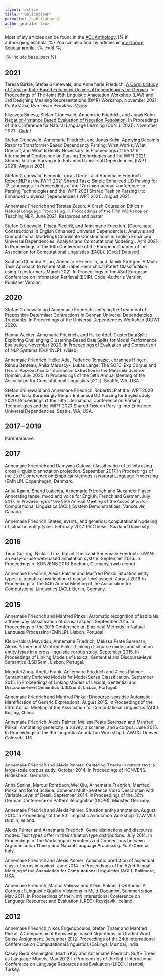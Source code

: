 ```yaml
---
layout: archive
title: "Publications"
permalink: /publications/
author_profile: true
---
```


Most of my articles can be found in the <a href="https://aclanthology.org/people/a/annemarie-friedrich/">ACL Anthology</a>.
{% if author.googlescholar %}
  You can also find my articles on <u><a href="{{author.googlescholar}}">my Google Scholar profile</a>.</u>
{% endif %}

{% include base_path %}

2021
----
Teresa Bürkle, Stefan Grünewald, and Annemarie Friedrich. [A Corpus Study of Creating Rule-Based Enhanced Universal Dependencies for German](https://aclanthology.org/2021.law-1.9/). In Proceedings of The Joint 15th Linguistic Annotation Workshop (LAW) and 3rd Designing Meaning Representations (DMR) Workshop. November 2021. Punta Cana, Dominican Republic. [[Code](https://github.com/boschresearch/german_enhanced_ud_converter_law_dmr_2021)]

Elizaveta Sineva, Stefan Grünewald, Annemarie Friedrich, and Jonas Kuhn. [Negation-Instance Based Evaluation of Negation Resolution](https://aclanthology.org/2021.conll-1.41/). In Proceedings of the Conference for Natural Language Learning (CoNLL 2021). November 2021. [[Code](https://github.com/boschresearch/negation_resolution_evaluation_conll2021)]

Stefan Grünewald, Annemarie Friedrich, and Jonas Kuhn. Applying Occam's Razor to Transformer-Based Dependency Parsing: What Works, What Doesn't, and What Is Really Necessary. In Proceedings of the 17th International Conference on Parsing Technologies and the IWPT 2021 Shared Task on Parsing into Enhanced Universal Dependencies (IWPT 2021). August 2021.

Stefan Grünewald, Frederik Tobias Oertel, and Annemarie Friedrich. RobertNLP at the IWPT 2021 Shared Task: Simple Enhanced UD Parsing for 17 Languages. In Proceedings of the 17th International Conference on Parsing Technologies and the IWPT 2021 Shared Task on Parsing into Enhanced Universal Dependencies (IWPT 2021). August 2021.

Annemarie Friedrich and Torsten Zesch. A Crash Course on Ethics in Natural Language Processing. In Proceedings of the Fifth Workshop on Teaching NLP. June 2021. Resources and poster

Stefan Grünewald, Prisca Piccirilli, and Annemarie Friedrich. [Coordinate Constructions in English Enhanced Universal Dependencies: Analysis and Computational Modeling](Coordinate Constructions in English Enhanced Universal Dependencies: Analysis and Computational Modeling). April 2021. In Proceedings of the 16th Conference of the European Chapter of the Association for Computational Linguistics (EACL). [[Code](https://github.com/boschresearch/coordinate_constructions_english_enhanced_ud_eacl2021)][[Dataset](https://aclanthology.org/attachments/2021.eacl-main.67.Dataset.zip)]

Subhash Chandra Pujari, Annemarie Friedrich, and Jannik Strötgen. A Multi-Task Approach to Neural Multi-Label Hierarchical Patent Classification using Transformers. March 2021. In Proceedings of the 43rd European Conference on Information Retrieval (ECIR). Code, Author's Version, Publisher Version

2020
----

Stefan Grünewald and Annemarie Friedrich. Unifying the Treatment of Preposition-Determiner Contractions in German Universal Dependencies Treebanks. In Proceedings of the Universal Dependencies Workshop (UDW) 2020.

Hanna Wecker, Annemarie Friedrich, and Heike Adel. ClusterDataSplit: Exploring Challenging Clustering-Based Data Splits for Model Performance Evaluation. November 2020. In Proceedings of Evaluation and Comparison of NLP Systems (Eval4NLP). (video)

Annemarie Friedrich, Heike Adel, Federico Tomazic, Johannes Hingerl, Renou Benteau, Anika Maruscyk, Lukas Lange: The SOFC-Exp Corpus and Neural Approaches to Information Extraction in the Materials Science Domain. July 2020. In Proceedings of the 59th Annual Meeting of the Association for Computational Linguistics (ACL). Seattle, WA, USA.

Stefan Grünewald and Annemarie Friedrich. RobertNLP at the IWPT 2020 Shared Task: Surprisingly Simple Enhanced UD Parsing for English. July 2020. Proceedings of the 16th International Conference on Parsing Technologies and the IWPT 2020 Shared Task on Parsing into Enhanced Universal Dependencies. Seattle, WA, USA.

2017--2019
----------

Parental leave.

2017
----

Annemarie Friedrich and Damyana Gateva. Classification of telicity using cross-linguistic annotation projection. September 2017. In Proceedings of the 2017 Conference on Empirical Methods in Natural Language Processing (EMNLP). Copenhagen, Denmark.

Anita Ramm, Sharid Loáiciga, Annemarie Friedrich and Alexander Fraser. Annotating tense, mood and voice for English, French and German. July 2017. In Proceedings of the 55th Annual Meeting of the Association for Computational Linguistics (ACL), System Demonstrations. Vancouver, Canada.

Annemarie Friedrich. States, events, and generics: computational modeling of situation entity types. February 2017. PhD thesis, Saarland University.


2016
----

Timo Gühring, Nicklas Linz, Rafael Theis and Annemarie Friedrich. SWAN: an easy-to-use web-based annotation system. September 2016. In Proceedings of KONVENS 2016. Bochum, Germany. (web demo)

Annemarie Friedrich, Alexis Palmer and Manfred Pinkal: Situation entity types: automatic classification of clause-level aspect. August 2016. In Proceedings of the 54th Annual Meeting of the Association for Computational Linguistics (ACL). Berlin, Germany.


2015
----

Annemarie Friedrich and Manfred Pinkal: Automatic recognition of habituals: a three-way classification of clausal aspect. September 2015. In Proceedings of the 2015 Conference on Empirical Methods in Natural Language Processing (EMNLP). Lisbon, Portugal.

Kleio-Isidora Mavridou, Annemarie Friedrich, Melissa Peate Sørensen, Alexis Palmer and Manfred Pinkal: Linking discourse modes and situation entity types in a cross-linguistic corpus study. September 2015. In Proceedings of Linking Models of Lexical, Sentential and Discourse-level Semantics (LSDSem). Lisbon, Portugal.

Mengfei Zhou, Anette Frank, Annemarie Friedrich and Alexis Palmer: Semantically Enriched Models for Modal Sense Classification. September 2015. In Proceedings of Linking Models of Lexical, Sentential and Discourse-level Semantics (LSDSem). Lisbon, Portugal.

Annemarie Friedrich and Manfred Pinkal: Discourse-sensitive Automatic Identification of Generic Expressions. August 2015. In Proceedings of the 53rd Annual Meeting of the Association for Computational Linguistics (ACL). Beijing, China.

Annemarie Friedrich, Alexis Palmer, Melissa Peate Sørensen and Manfred Pinkal: Annotating genericity: a survey, a scheme, and a corpus. June 2015. In Proceedings of the 9th Linguistic Annotation Workshop (LAW IX). Denver, Colorado, US.


2014
----

Annemarie Friedrich and Alexis Palmer: Centering Theory in natural text: a large-scale corpus study. October 2014. In Proceedings of KONVENS. Hildesheim, Germany.

Anna Senina, Marcus Rohrbach, Wei Qiu, Annemarie Friedrich, Manfred Pinkal and Bernt Schiele: Coherent Multi-Sentence Video Description with Variable Level of Detail. September 2014. In Proceedings of the 36th German Conference on Pattern Recognition (GCPR). Münster, Germany.

Annemarie Friedrich and Alexis Palmer: Situation entity annotation. August 2014. In Proceedings of the 8th Linguistic Annotation Workshop (LAW VIII). Dublin, Ireland. 

Alexis Palmer and Annemarie Friedrich: Genre distinctions and discourse modes: Text types differ in their situation type distributions. July 2014. In Proceedings of the Workshop on Frontiers and Connections between Argumentation Theory and Natural Language Processing. Forlì-Cesena, Italy.

Annemarie Friedrich and Alexis Palmer: Automatic prediction of aspectual class of verbs in context. June 2014. In Proceedings of the 52nd Annual Meeting of the Association for Computational Linguistics (ACL). Baltimore, USA.

Annemarie Friedrich, Marina Valeeva and Alexis Palmer: LQVSumm: A Corpus of Linguistic Quality Violations in Multi-Document Summarization. May 2014. In Proceedings of the Ninth International Conference on Language Resources and Evaluation (LREC). Reykjavik, Iceland.


2012
----

Annemarie Friedrich, Nikos Engonopoulos, Stefan Thater and Manfred Pinkal: A Comparison of Knowledge-based Algorithms for Graded Word Sense Assignment. December 2012. Proceedings of the 24th International Conference on Computational Linguistics (CoLing). Mumbai, India.

Casey Redd Kennington, Martin Kay and Annemarie Friedrich: Suffix Trees as Language Models. May 2012. In Proceedings of the Eight International Conference on Language Resources and Evaluation (LREC). Istanbul, Turkey.
